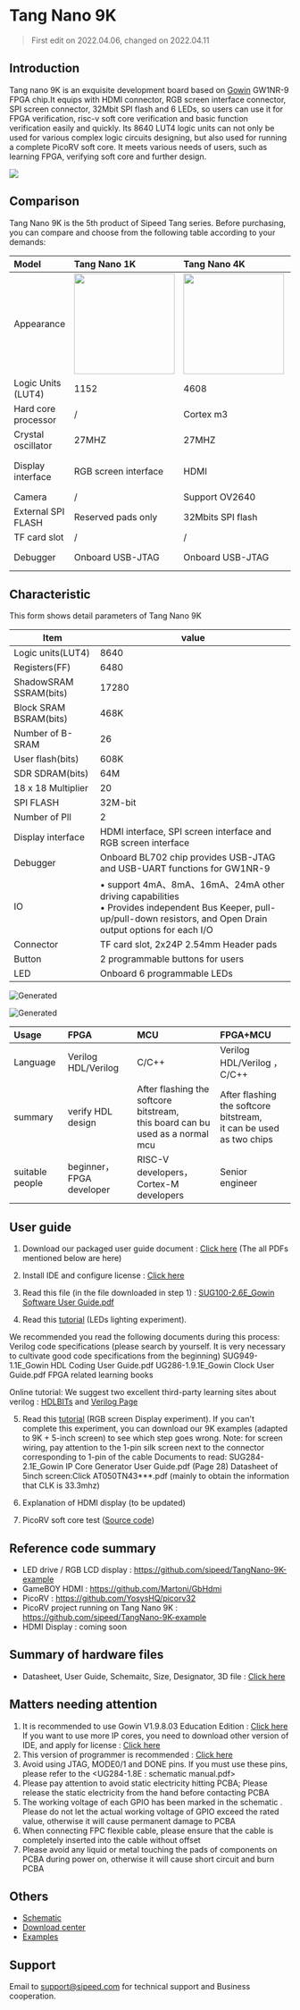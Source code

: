 # Tang Nano 9K

>  First edit on 2022.04.06, changed on 2022.04.11

## Introduction

Tang nano 9K is an exquisite development board based on [Gowin](https://www.gowinsemi.com/en/) GW1NR-9 FPGA chip.It equips with HDMI connector, RGB screen interface connector, SPI screen connector, 32Mbit SPI flash and 6 LEDs, so users can use it for FPGA verification, risc-v soft core verification and basic function verification easily and quickly. Its 8640 LUT4 logic units can not only be used for various complex logic circuits designing, but also used for running a complete PicoRV soft core. It meets various needs of users, such as learning FPGA, verifying soft core and further design.

![](./assets/9K.png)

## Comparison

Tang Nano 9K is the 5th product of Sipeed Tang series. Before purchasing, you can compare and choose from the following table according to your demands:

| Model               | Tang Nano 1K                             | Tang Nano 4K                             | Tang Nano 1K                                            |
| :------------------ | :--------------------------------------- | :--------------------------------------- | :------------------------------------------------------ |
| Appearance          | <img src="./assets/1K.png" width="180" > | <img src="./assets/4K.png" width="180" > | <img src="./assets/9K.png" width="180" >                |
| Logic Units (LUT4)  | 1152                                     | 4608                                     | 8640                                                    |
| Hard core processor | /                                        | Cortex m3                                | /                                                       |
| Crystal oscillator  | 27MHZ                                    | 27MHZ                                    | 27MHZ                                                   |
| Display interface   | RGB screen interface                     | HDMI                                     | HDMI, <br>RGB screen interface,<br>SPI screen interface |
| Camera              | /                                        | Support OV2640                           | /                                                       |
| External SPI FLASH  | Reserved pads only                       | 32Mbits SPI flash                        | 32Mbits SPI flash                                       |
| TF card slot        | /                                        | /                                        | Yes                                                     |
| Debugger            | Onboard USB-JTAG                         | Onboard USB-JTAG                         | Onboard USB-JTAG & USB-UART                             |


## Characteristic

This form shows detail parameters of Tang Nano 9K

| Item                                                                                                       | value                                                                   |
| ---------------------------------------------------------------------------------------------------------- | ----------------------------------------------------------------------- |
| Logic units(LUT4)                                                                                          | 8640                                                                    |
| Registers(FF)                                                                                              | 6480                                                                    |
| ShadowSRAM SSRAM(bits)                                                                                     | 17280                                                                   |
| Block SRAM BSRAM(bits)                                                                                     | 468K                                                                    |
| Number of B-SRAM                                                                                           | 26                                                                      |
| User flash(bits)                                                                                           | 608K                                                                    |
| SDR SDRAM(bits)                                                                                            | 64M                                                                     |
| 18 x 18 Multiplier                                                                                         | 20                                                                      |
| SPI FLASH                                                                                                  | 32M-bit                                                                 |
| Number of Pll                                                                                              | 2                                                                       |
| Display interface                                                                                          | HDMI interface, SPI screen interface and RGB screen interface           |
| Debugger                                                                                                   | Onboard BL702 chip provides USB-JTAG and USB-UART functions for GW1NR-9 |
| IO                                                                                                         | • support 4mA、8mA、16mA、24mA other driving capabilities <br>• Provides independent Bus Keeper, pull-up/pull-down resistors, and Open Drain output options for each I/O |
| Connector                                                                                                  | TF card slot, 2x24P 2.54mm Header pads                                  |
| Button                                                                                                     | 2 programmable buttons for users                                        |
| LED                                                                                                        | Onboard 6 programmable LEDs                                             |


![Generated](.\assets\clip_image008.jpg)

![Generated](.\assets\clip_image010.gif)

| Usage           | FPGA                     | MCU                                                                               | FPGA+MCU                                                              |
| :-------------- | :----------------------- | :-------------------------------------------------------------------------------- | :-------------------------------------------------------------------- |
| Language        | Verilog HDL/Verilog      | C/C++                                                                             | Verilog HDL/Verilog ，  C/C++                                         |
| summary         | verify HDL design        | After flashing the softcore bitstream, <br>this board can bu used as a normal mcu | After flashing the softcore bitstream,<br>it can be used as two chips |
| suitable people | beginner，FPGA developer | RISC-V developers，Cortex-M developers                                            | Senior engineer                                 |

## User guide

1. Download our packaged user guide document : [Click here](https://dl.sipeed.com/shareURL/TANG/Nano%209K/6_Chip_Manual) (The all PDFs mentioned below are here)
   
2. Install IDE and configure license : [Click here](./../Tang-Nano-Doc/install-the-ide.md)
   
3. Read this file (in the file downloaded in step 1) : [SUG100-2.6E_Gowin Software User Guide.pdf](https://dl.sipeed.com/fileList/TANG/Nano%209K/6_Chip_Manual/EN/General%20Guide/SUG100-2.6E_Gowin%20Software%20User%20Guide.pdf)

4. Read this [tutorial](./examples/led/led.md) (LEDs lighting experiment).

We recommended you read the following documents during this process:
Verilog code specifications (please search by yourself. It is very necessary to cultivate good code specifications from the beginning)
SUG949-1.1E_Gowin HDL Coding User Guide.pdf
UG286-1.9.1E_Gowin Clock User Guide.pdf
FPGA related learning books

Online tutorial:  We suggest two excellent third-party learning sites about verilog : [HDLBITs](https://hdlbits.01xz.net/wiki/Main_Page) and [Verilog Page](https://www.asic-world.com/verilog/index.html)

5. Read this [tutorial](./examples/rgb_screen/rgb_screen.md) (RGB screen Display experiment). If you can't complete this experiment, you can download our 9K examples (adapted to 9K + 5-inch screen) to see which step goes wrong.
Note: for screen wiring, pay attention to the 1-pin silk screen next to the connector corresponding to 1-pin of the cable
Documents to read:
SUG284-2.1E_Gowin IP Core Generator User Guide.pdf (Page 28)
Datasheet of 5inch screen:Click AT050TN43***.pdf (mainly to obtain the information that CLK is 33.3mhz)

6. Explanation of HDMI display (to be updated)

7. PicoRV soft core test ([Source code](https://github.com/sipeed/TangNano-9K-example))

## Reference code summary

- LED drive / RGB LCD display : https://github.com/sipeed/TangNano-9K-example  
- GameBOY HDMI : https://github.com/Martoni/GbHdmi 
- PicoRV : https://github.com/YosysHQ/picorv32 
- PicoRV project running on Tang Nano 9K : https://github.com/sipeed/TangNano-9K-example
- HDMI Display : coming soon

## Summary of hardware files

- Datasheet,  User Guide, Schemaitc, Size, Designator, 3D file : [Click here](https://dl.sipeed.com/shareURL/TANG/Nano%209K)

## Matters needing attention

1. It is recommended to use Gowin V1.9.8.03 Education Edition : [Click here](https://www.gowinsemi.com/en/support/download_eda/)
If you want to use more IP cores, you need to download other version of IDE, and apply for license : [Click here](https://wiki.sipeed.com/hardware/en/tang/Tang-Nano-Doc/install-the-ide.html)
2. This version of programmer is recommended : [Click here](https://dl.sipeed.com/shareURL/TANG/programmer)
3. Avoid using JTAG, MODE0/1 and DONE pins. If you must use these pins, please refer to the <UG284-1.8E : schematic manual.pdf>
4. Please pay attention to avoid static electricity hitting PCBA; Please release the static electricity from the hand before contacting PCBA
5. The working voltage of each GPIO has been marked in the schematic . Please do not let the actual working voltage of GPIO exceed the rated value, otherwise it will cause permanent damage to PCBA
6. When connecting FPC flexible cable, please ensure that the cable is completely inserted into the cable without offset
7. Please avoid any liquid or metal touching the pads of components on PCBA during power on, otherwise it will cause short circuit and burn PCBA






## Others

- [Schematic](https://dl.sipeed.com/shareURL/TANG/Nano%209K/2_Schematic)
- [Download center](https://dl.sipeed.com/shareURL/TANG/Nano%209K)
- [Examples](./Tang-nano-9k.md)

## Support

Email to support@sipeed.com for technical support and Business cooperation.